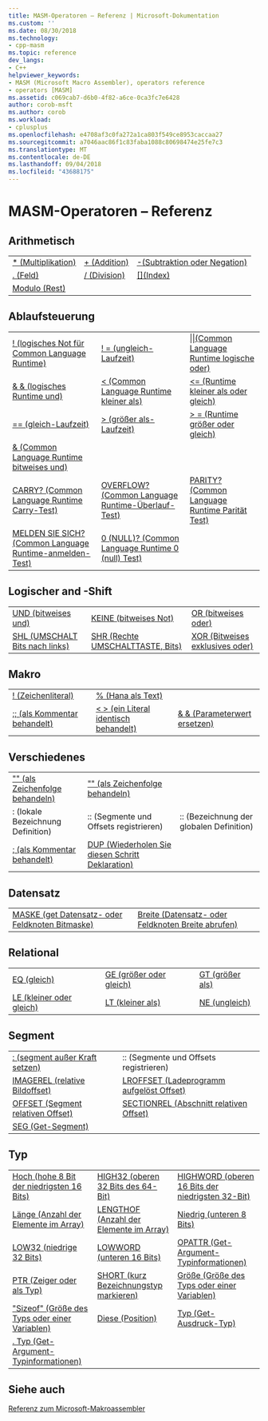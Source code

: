 ```yaml
---
title: MASM-Operatoren – Referenz | Microsoft-Dokumentation
ms.custom: ''
ms.date: 08/30/2018
ms.technology:
- cpp-masm
ms.topic: reference
dev_langs:
- C++
helpviewer_keywords:
- MASM (Microsoft Macro Assembler), operators reference
- operators [MASM]
ms.assetid: c069cab7-d6b0-4f82-a6ce-0ca3fc7e6428
author: corob-msft
ms.author: corob
ms.workload:
- cplusplus
ms.openlocfilehash: e4708af3c0fa272a1ca803f549ce8953caccaa27
ms.sourcegitcommit: a7046aac86f1c83faba1088c80698474e25fe7c3
ms.translationtype: MT
ms.contentlocale: de-DE
ms.lasthandoff: 09/04/2018
ms.locfileid: "43688175"
---
```

# <a name="masm-operators-reference"></a>MASM-Operatoren – Referenz

## <a name="arithmetic"></a>Arithmetisch

||||
|-|-|-|
|[* (Multiplikation)](operator-multiply.md)|[+ (Addition)](operator-add.md)|[-(Subtraktion oder Negation)](operator-subtract-2.md)|
|[. (Feld)](operator-dot.md)|[/ (Division)](operator-subtract-1.md)|[&#91;&#93;(Index)](operator-brackets.md)|
|[Modulo (Rest)](operator-mod.md)|||

## <a name="control-flow"></a>Ablaufsteuerung

||||
|-|-|-|
|[! (logisches Not für Common Language Runtime)](operator-logical-not-masm-run-time.md)|[! = (ungleich-Laufzeit)](operator-not-equal-masm.md)|[&#124;&#124;(Common Language Runtime logische oder)](operator-logical-or.md)|
|[& & (logisches Runtime und)](operator-logical-and-masm-run-time.md)|[< (Common Language Runtime kleiner als)](operator-less-than-masm-run-time.md)|[\<= (Runtime kleiner als oder gleich)](operator-less-or-equal-masm-run-time.md)|
|[== (gleich-Laufzeit)](operator-equal-masm-run-time.md)|[> (größer als-Laufzeit)](operator-greater-than-masm-run-time.md)|[> = (Runtime größer oder gleich)](operator-greater-or-equal-masm-run-time.md)|
|[& (Common Language Runtime bitweises und)](operator-bitwise-and.md)|||
|[CARRY? (Common Language Runtime Carry-Test)](operator-carry-q.md)|[OVERFLOW? (Common Language Runtime-Überlauf-Test)](operator-overflow-q.md)|[PARITY? (Common Language Runtime Parität Test)](operator-parity-q.md)|
|[MELDEN SIE SICH? (Common Language Runtime-anmelden-Test)](operator-sign-q.md)|[0 (NULL)? (Common Language Runtime 0 (null) Test)](operator-zero-q.md)||

## <a name="logical-and-shift"></a>Logischer and -Shift

||||
|-|-|-|
|[UND (bitweises und)](operator-and.md)|[KEINE (bitweises Not)](operator-not.md)|[OR (bitweises oder)](operator-or.md)|
|[SHL (UMSCHALT Bits nach links)](operator-shl.md)|[SHR (Rechte UMSCHALTTASTE, Bits)](operator-shr.md)|[XOR (Bitweises exklusives oder)](operator-xor.md)|

## <a name="macro"></a>Makro

||||
|-|-|-|
|[! (Zeichenliteral)](operator-logical-not-masm.md)|[% (Hana als Text)](operator-percent.md)||
|[;; (als Kommentar behandelt)](operator-semicolons.md)|[&lt; &gt; (ein Literal identisch behandelt)](operator-literal.md)|[& & (Parameterwert ersetzen)](operator-logical-and-masm.md)|

## <a name="miscellaneous"></a>Verschiedenes

||||
|-|-|-|
|["" (als Zeichenfolge behandeln)](operator-single-quote.md)|["" (als Zeichenfolge behandeln)](operator-double-quote.md)||
|: (lokale Bezeichnung Definition)|:: (Segmente und Offsets registrieren)|:: (Bezeichnung der globalen Definition)|
|[; (als Kommentar behandelt)](operator-semicolon.md)|[DUP (Wiederholen Sie diesen Schritt Deklaration)](operator-dup.md)||

## <a name="record"></a>Datensatz

|||
|-|-|
|[MASKE (get Datensatz- oder Feldknoten Bitmaske)](operator-mask.md)|[Breite (Datensatz- oder Feldknoten Breite abrufen)](operator-width.md)|

## <a name="relational"></a>Relational

||||
|-|-|-|
|[EQ (gleich)](operator-eq.md)|[GE (größer oder gleich)](operator-ge.md)|[GT (größer als)](operator-gt.md)|
|[LE (kleiner oder gleich)](operator-le.md)|[LT (kleiner als)](operator-lt.md)|[NE (ungleich)](operator-ne.md)|

## <a name="segment"></a>Segment

|||
|-|-|
|[: (segment außer Kraft setzen)](operator-colon.md)|:: (Segmente und Offsets registrieren)|
|[IMAGEREL (relative Bildoffset)](operator-imagerel.md)|[LROFFSET (Ladeprogramm aufgelöst Offset)](operator-lroffset.md)|
|[OFFSET (Segment relativen Offset)](operator-offset.md)|[SECTIONREL (Abschnitt relativen Offset)](operator-sectionrel.md)|
|[SEG (Get-Segment)](operator-seg.md)||

## <a name="type"></a>Typ

||||
|-|-|-|
|[Hoch (hohe 8 Bit der niedrigsten 16 Bits)](operator-high.md)|[HIGH32 (oberen 32 Bits des 64-Bit)](operator-high32.md)|[HIGHWORD (oberen 16 Bits der niedrigsten 32-Bit)](operator-highword.md)|
|[Länge (Anzahl der Elemente im Array)](operator-length.md)|[LENGTHOF (Anzahl der Elemente im Array)](operator-lengthof.md)|[Niedrig (unteren 8 Bits)](operator-low.md)|
|[LOW32 (niedrige 32 Bits)](operator-low32.md)|[LOWWORD (unteren 16 Bits)](operator-lowword.md)|[OPATTR (Get-Argument-Typinformationen)](operator-opattr.md)|
|[PTR (Zeiger oder als Typ)](operator-ptr.md)|[SHORT (kurz Bezeichnungstyp markieren)](operator-short.md)|[Größe (Größe des Typs oder einer Variablen)](operator-size.md)|
|["Sizeof" (Größe des Typs oder einer Variablen)](operator-sizeof.md)|[Diese (Position)](operator-this.md)|[Typ (Get-Ausdruck-Typ)](operator-type.md)|
|[. Typ (Get-Argument-Typinformationen)](operator-dot-type.md)|||

## <a name="see-also"></a>Siehe auch

[Referenz zum Microsoft-Makroassembler](microsoft-macro-assembler-reference.md)<br/>